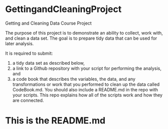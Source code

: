 # GettingandCleaningProject
Getting and Cleaning Data Course Project

The purpose of this project is to demonstrate an ability to collect, work with, and clean a data set. 
The goal is to prepare tidy data that can be used for later analysis. 

It is required to submit: 
1) a tidy data set as described below, 
2) a link to a Github repository with your script for performing the analysis, and 
3) a code book that describes the variables, the data, and any transformations or work that you performed to clean up the data called CodeBook.md. 
You should also include a README.md in the repo with your scripts. 
This repo explains how all of the scripts work and how they are connected.

# This is the README.md

